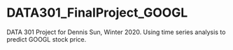 # DATA301_FinalProject_GOOGL
DATA 301 Project for Dennis Sun, Winter 2020. Using time series analysis to predict GOOGL stock price. 

